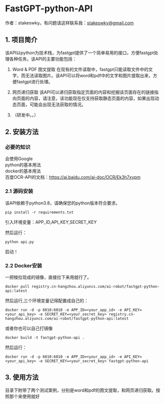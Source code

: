 # FastGPT-python-API
作者：stakeswky。有问题请这样联系我：stakeswky@gmail.com
## 1. 项目简介
该API以python为技术栈，为fastgpt提供了一个简单易用的接口，方便fastgpt处理各种任务。该API的主要功能包括：
1. Word & PDF 图文提取
在现有的文件读取中，fastgpt只能读取文件中的文字，而无法读取图片。该API可以将word和pdf中的文字和图片提取出来，方便fastgpt进行处理。

2. 网页递归获取
该API可以递归获取指定页面的内容和挖掘该页面存在的链接指向页面的内容，请注意，该功能现在仅支持获取静态页面的内容，如果出现动态页面，可能会出现无法获取的情况。

3. （研发中。。）

## 2. 安装方法
### 必要的知识
会使用Google  
python的基本用法  
docker的基本用法  
百度OCR-API的文档：https://ai.baidu.com/ai-doc/OCR/Ek3h7xypm

### 2.1 源码安装
该API依赖于python3.8，请确保您的python版本符合要求。
```shell
pip install -r requirements.txt
```
引入环境变量：APP_ID,API_KEY,SECRET_KEY

然后运行：
```shell
python api.py
```
启动！

### 2.2 Docker安装
一把梭拉现成的镜像，直接拉下来用就行了。
```shell
docker pull registry.cn-hangzhou.aliyuncs.com/ai-robot/fastgpt-python-api:latest
```
然后运行,三个环境变量记得配置成自己的：
```shell
docker run -d -p 6010:6010 -e APP_ID=<your_app_id> -e API_KEY=<your_api_key> -e SECRET_KEY=<your_secret_key> registry.cn-hangzhou.aliyuncs.com/ai-robot/fastgpt-python-api:latest
```

或者你也可以自己打镜像
```shell
docker build -t fastgpt-python-api .
```
然后运行：
```shell
docker run -d -p 6010:6010 -e APP_ID=<your_app_id> -e API_KEY=<your_api_key> -e SECRET_KEY=<your_secret_key> fastgpt-python-api
```
## 3. 使用方法
目录下附带了两个测试案例，分别是word和pdf的图文提取，和网页递归获取。按照那个来使用就好



